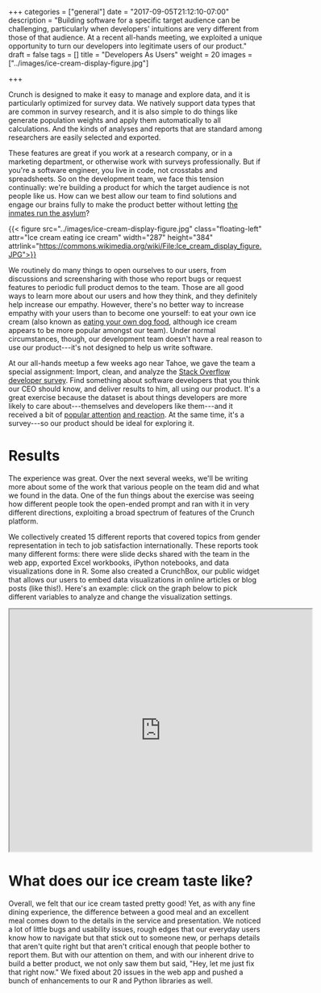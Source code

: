 +++
categories = ["general"]
date = "2017-09-05T21:12:10-07:00"
description = "Building software for a specific target audience can be challenging, particularly when developers' intuitions are very different from those of that audience. At a recent all-hands meeting, we exploited a unique opportunity to turn our developers into legitimate users of our product."
draft = false
tags = []
title = "Developers As Users"
weight = 20
images = ["../images/ice-cream-display-figure.jpg"]

+++

Crunch is designed to make it easy to manage and explore data, and it is particularly optimized for survey data. We natively support data types that are common in survey research, and it is also simple to do things like generate population weights and apply them automatically to all calculations. And the kinds of analyses and reports that are standard among researchers are easily selected and exported.

These features are great if you work at a research company, or in a marketing department, or otherwise work with surveys professionally. But if you're a software engineer, you live in code, not crosstabs and spreadsheets. So on the development team, we face this tension continually: we're building a product for which the target audience is not people like us. How can we best allow our team to find solutions and engage our brains fully to make the product better without letting [the inmates run the asylum](https://www.amazon.com/Inmates-Are-Running-Asylum-Products/dp/0672326140)?

{{< figure src="../images/ice-cream-display-figure.jpg" class="floating-left" attr="Ice cream eating ice cream" width="287" height="384" attrlink="https://commons.wikimedia.org/wiki/File:Ice_cream_display_figure.JPG">}}

We routinely do many things to open ourselves to our users, from discussions and screensharing with those who report bugs or request features to periodic full product demos to the team. Those are all good ways to learn more about our users and how they think, and they definitely help increase our empathy. However, there's no better way to increase empathy with your users than to become one yourself: to eat your own ice cream (also known as [eating your own dog food](https://en.wikipedia.org/wiki/Eating_your_own_dog_food), although ice cream appears to be more popular amongst our team). Under normal circumstances, though, our development team doesn't have a real reason to use our product---it's not designed to help us write software.

At our all-hands meetup a few weeks ago near Tahoe, we gave the team a special assignment: Import, clean, and analyze the [Stack Overflow developer survey](https://insights.stackoverflow.com/survey/). Find something about software developers that you think our CEO should know, and deliver results to him, all using our product. It's a great exercise because the dataset is about things developers are more likely to care about---themselves and developers like them---and it received a bit of [popular attention](https://stackoverflow.blog/2017/06/15/developers-use-spaces-make-money-use-tabs/)   [and reaction](http://evelinag.com/blog/2017/06-20-stackoverflow-tabs-spaces-and-salary/). At the same time, it's a survey---so our product should be ideal for exploring it.

# Results

The experience was great. Over the next several weeks, we'll be writing more about some of the work that various people on the team did and what we found in the data. One of the fun things about the exercise was seeing how different people took the open-ended prompt and ran with it in very different directions, exploiting a broad spectrum of features of the Crunch platform.

We collectively created 15 different reports that covered topics from gender representation in tech to job satisfaction internationally. These reports took many different forms: there were slide decks shared with the team in the web app, exported Excel workbooks, iPython notebooks, and data visualizations done in R. Some also created a CrunchBox, our public widget that allows our users to embed data visualizations in online articles or blog posts (like this!). Here's an example: click on the graph below to pick different variables to analyze and change the visualization settings.

<div style="text-align: center;">
<iframe src="https://s.crunch.io/widget/index.html#/ds/b877914954c7e82db199753717ddaef9/row/00001c/column/000003?viz=geo&cp=percent&dp=0&grp=stack" width="600" height="480"></iframe></div>

# What does our ice cream taste like?

Overall, we felt that our ice cream tasted pretty good! Yet, as with any fine dining experience, the difference between a good meal and an excellent meal comes down to the details in the service and presentation. We noticed a lot of little bugs and usability issues, rough edges that our everyday users know how to navigate but that stick out to someone new, or perhaps details that aren't quite right but that aren't critical enough that people bother to report them. But with our attention on them, and with our inherent drive to build a better product, we not only saw them but said, "Hey, let me just fix that right now." We fixed about 20 issues in the web app and pushed a bunch of enhancements to our R and Python libraries as well.
